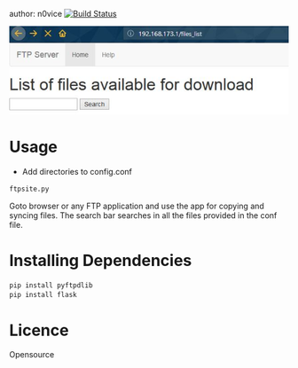author: n0vice
[![Build Status](https://travis-ci.org/QuantumNovice/Python-FTP-App-for-file-transfer.svg?branch=master)](https://travis-ci.org/QuantumNovice/Python-FTP-App-for-file-transfer)

![](https://github.com/QuantumNovice/Python-FTP-App-for-file-transfer/blob/master/search.JPG)

# Usage

* Add directories to config.conf
```bash
ftpsite.py
```
Goto browser or any FTP application and use the app for copying 
and syncing files.
The search bar searches in all the files provided in the conf file.
# Installing Dependencies
```python
pip install pyftpdlib
pip install flask
```


# Licence
Opensource
